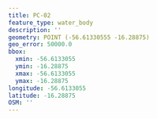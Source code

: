 ```yaml
---
title: PC-02
feature_type: water_body
description: ''
geometry: POINT (-56.61330555 -16.28875)
geo_error: 50000.0
bbox:
  xmin: -56.6133055
  ymin: -16.28875
  xmax: -56.6133055
  ymax: -16.28875
longitude: -56.6133055
latitude: -16.28875
OSM: ''
---
```

